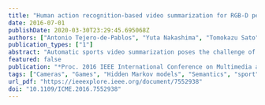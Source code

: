 ```yaml
---
title: "Human action recognition-based video summarization for RGB-D personal sports video"
date: 2016-07-01
publishDate: 2020-03-30T23:29:45.695068Z
authors: ["Antonio Tejero-de-Pablos", "Yuta Nakashima", "Tomokazu Sato", "Naokazu Yokoya"]
publication_types: ["1"]
abstract: "Automatic sports video summarization poses the challenge of acquiring semantics of the original video, and existing work leverages various knowledge in application domains, e.g., structure of games and editing conventions. In this paper, we propose a personal sports video summarization method for self-recorded RGB-D videos, which became available to the public due to the commodification of off-the-shelf RGB-D sensors. We focus on sports whose games consist of a succession of actions and, unlike previous research, we use human action recognition on the depth sequences in order to acquire higher level semantics of the video. The recognition results are used along with an entropy-based activity measure to train a hidden Markov model of the highlights of different games to extract a summary from the original RGB-D video. We trained our novel highlights model with the subjective opinion of users with different experience in the sport. We took Kendo, a martial art, as an example sport to evaluate our method, and objectively/subjectively investigated the accuracy and quality of the generated summaries."
featured: false
publication: "*Proc. 2016 IEEE International Conference on Multimedia and Expo (ICME)*"
tags: ["Cameras", "Games", "Hidden Markov models", "Semantics", "sport", "Art", "automatic sport video summarization method", "entropy-based activity measurement", "hidden Markov model", "hidden Markov models", "highlight extraction", "human action recognition", "human action recognition-based video summarization", "Kendo", "martial art", "off-the-shelf RGB-D sensors", "original video", "personal sports video", "pose estimation", "RGB-D personal sport video", "RGB-D video", "Sensors", "Skeleton", "Video summarization"]
url_pdf: "https://ieeexplore.ieee.org/document/7552938"
doi: "10.1109/ICME.2016.7552938"
---
```


